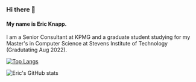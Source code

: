 ### Hi there 👋

#### My name is Eric Knapp. 

I am a Senior Consultant at KPMG and a graduate student studying for my Master's in Computer Science at Stevens Institute of Technology (Gradutating Aug 2022). 

[![Top Langs](https://github-readme-stats.vercel.app/api/top-langs/?username=Eric-Knapp&layout=compact)](https://github.com/Eric-Knapp/github-readme-stats)

![Eric's GitHub stats](https://github-readme-stats.vercel.app/api?username=Eric-Knapp&show_icons=true&theme=radical)
